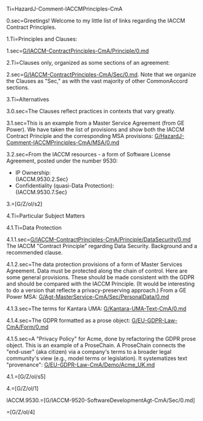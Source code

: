 Ti=HazardJ-Comment-IACCMPrinciples-CmA

0.sec=Greetings!  Welcome to my little list of links regarding the IACCM Contract Principles.

1.Ti=Principles and Clauses:

1.sec=<a href="index.php?action=doc&file=G/IACCM-ContractPrinciples-CmA/Principle/0.md">G/IACCM-ContractPrinciples-CmA/Principle/0.md</a>

2.Ti=Clauses only, organized as some sections of an agreement:

2.sec=<a href="index.php?action=doc&file=G/IACCM-ContractPrinciples-CmA/Sec/0.md">G/IACCM-ContractPrinciples-CmA/Sec/0.md</a>.  Note that we organize the Clauses as "Sec," as with the vast majority of other CommonAccord sections. 

3.Ti=Alternatives

3.0.sec=The Clauses reflect practices in contexts that vary greatly.

3.1.sec=This is an example from a Master Service Agreement (from GE Power).  We have taken the list of provisions and show both the IACCM Contract Principle and the corresponding MSA provisions: <a href="index.php?action=doc&file=G/HazardJ-Comment-IACCMPrinciples-CmA/MSA/0.md">G/HazardJ-Comment-IACCMPrinciples-CmA/MSA/0.md</a>

3.2.sec=From the IACCM resources - a form of Software License Agreement, posted under the number 9530:<ul><li>IP Ownership:<br> {IACCM.9530.2.Sec}<li>Confidentiality (quasi-Data Protection):<br> {IACCM.9530.7.Sec}</ul>

3.=[G/Z/ol/s2]

4.Ti=Particular Subject Matters

4.1.Ti=Data Protection

4.1.1.sec=<a href="index.php?action=doc&file=G/IACCM-ContractPrinciples-CmA/Principle/DataSecurity/0.md">G/IACCM-ContractPrinciples-CmA/Principle/DataSecurity/0.md</a> The IACCM "Contract Principle" regarding Data Security.  Background and a recommended clause. 

4.1.2.sec=The data protection provisions of a form of Master Services Agreement.  Data must be protected along the chain of control.  Here are some general provisions.  These should be made consistent with the GDPR and should be compared with the IACCM Principle.  (It would be interesting to do a version that reflecte a privacy-preserving approach.)  From a GE Power MSA: <a href="index.php?action=doc&file=G/Agt-MasterService-CmA/Sec/PersonalData/0.md">G/Agt-MasterService-CmA/Sec/PersonalData/0.md</a>

4.1.3.sec=The terms for Kantara UMA: <a href="index.php?action=doc&file=G/Kantara-UMA-Text-CmA/0.md">G/Kantara-UMA-Text-CmA/0.md</a>

4.1.4.sec=The GDPR formatted as a prose object: <a href="index.php?action=source&file=index.php?action=source&file=G/EU-GDPR-Law-CmA/Form/0.md">G/EU-GDPR-Law-CmA/Form/0.md</a>

4.1.5.sec=A "Privacy Policy" for Acme, done by refactoring the GDPR prose object.  This is an example of a ProseChain.  A ProseChain connects the "end-user" (aka citizen) via a company's terms to a broader legal community's view (e.g., model terms or legislation).  It systematizes text "provenance": <a href="index.php?action=doc&file=G/EU-GDPR-Law-CmA/Demo/Acme_UK.md">G/EU-GDPR-Law-CmA/Demo/Acme_UK.md</a>

4.1.=[G/Z/ol/s5]

4.=[G/Z/ol/1]

IACCM.9530.=[G/IACCM-9520-SoftwareDevelopmentAgt-CmA/Sec/0.md]

=[G/Z/ol/4]